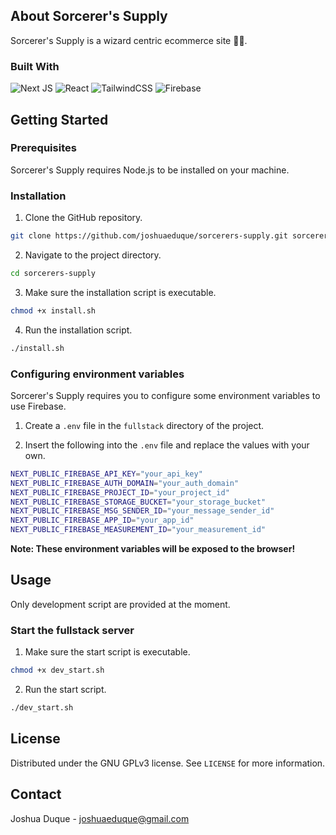 ## About Sorcerer's Supply

Sorcerer's Supply is a wizard centric ecommerce site 🧙‍♂️.

### Built With

![Next JS](https://img.shields.io/badge/Next-black?style=for-the-badge&logo=next.js&logoColor=white)
![React](https://img.shields.io/badge/react-%2320232a.svg?style=for-the-badge&logo=react&logoColor=%2361DAFB)
![TailwindCSS](https://img.shields.io/badge/tailwindcss-%2338B2AC.svg?style=for-the-badge&logo=tailwind-css&logoColor=white)
![Firebase](https://img.shields.io/badge/firebase-a08021?style=for-the-badge&logo=firebase&logoColor=ffcd34)

## Getting Started

### Prerequisites

Sorcerer's Supply requires Node.js to be installed on your machine.

### Installation

1. Clone the GitHub repository.

```bash
git clone https://github.com/joshuaeduque/sorcerers-supply.git sorcerers-supply
```

2. Navigate to the project directory.

```bash
cd sorcerers-supply
```

3. Make sure the installation script is executable.

```bash
chmod +x install.sh
```

4. Run the installation script.

```bash
./install.sh
```

### Configuring environment variables

Sorcerer's Supply requires you to configure some environment variables to use Firebase.

1. Create a `.env` file in the `fullstack` directory of the project.

2. Insert the following into the `.env` file and replace the values with your own.

```bash
NEXT_PUBLIC_FIREBASE_API_KEY="your_api_key"
NEXT_PUBLIC_FIREBASE_AUTH_DOMAIN="your_auth_domain"
NEXT_PUBLIC_FIREBASE_PROJECT_ID="your_project_id"
NEXT_PUBLIC_FIREBASE_STORAGE_BUCKET="your_storage_bucket"
NEXT_PUBLIC_FIREBASE_MSG_SENDER_ID="your_message_sender_id"
NEXT_PUBLIC_FIREBASE_APP_ID="your_app_id"
NEXT_PUBLIC_FIREBASE_MEASUREMENT_ID="your_measurement_id"
```

**Note: These environment variables will be exposed to the browser!**

## Usage

Only development script are provided at the moment.

### Start the fullstack server

1. Make sure the start script is executable.

```bash
chmod +x dev_start.sh
```

2. Run the start script.

```bash
./dev_start.sh
```

## License

Distributed under the GNU GPLv3 license. See `LICENSE` for more information.

## Contact

Joshua Duque - joshuaeduque@gmail.com